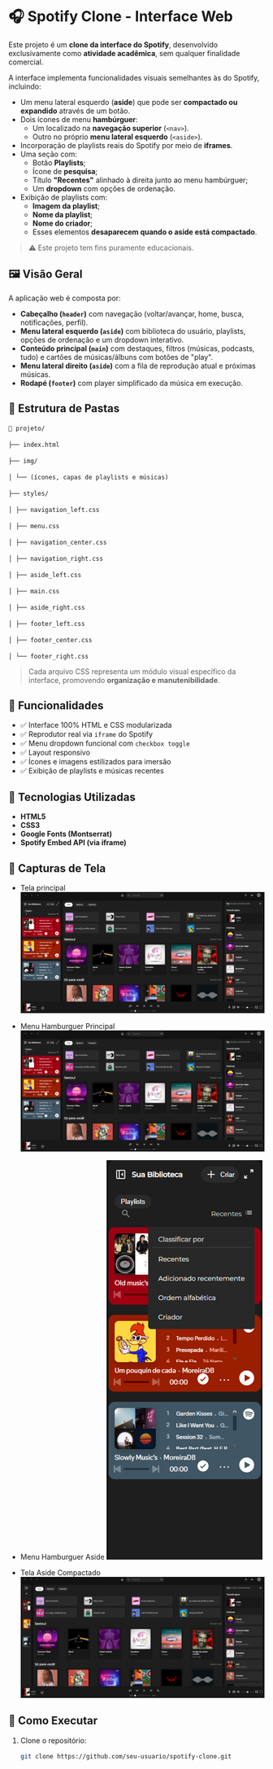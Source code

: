 # 🎧 Spotify Clone - Interface Web


Este projeto é um **clone da interface do Spotify**, desenvolvido exclusivamente como **atividade acadêmica**, sem qualquer finalidade comercial.

A interface implementa funcionalidades visuais semelhantes às do Spotify, incluindo:

- Um menu lateral esquerdo (**aside**) que pode ser **compactado ou expandido** através de um botão.
- Dois ícones de menu **hambúrguer**:
  - Um localizado na **navegação superior** (`<nav>`).
  - Outro no próprio **menu lateral esquerdo** (`<aside>`).
- Incorporação de playlists reais do Spotify por meio de **iframes**.
- Uma seção com:
  - Botão **Playlists**;
  - Ícone de **pesquisa**;
  - Título **"Recentes"** alinhado à direita junto ao menu hambúrguer;
  - Um **dropdown** com opções de ordenação.
- Exibição de playlists com:
  - **Imagem da playlist**;
  - **Nome da playlist**;
  - **Nome do criador**;
  - Esses elementos **desaparecem quando o aside está compactado**.

> ⚠️ Este projeto tem fins puramente educacionais.
## 🖼️ Visão Geral

A aplicação web é composta por:

- **Cabeçalho (`header`)** com navegação (voltar/avançar, home, busca, notificações, perfil).
- **Menu lateral esquerdo (`aside`)** com biblioteca do usuário, playlists, opções de ordenação e um dropdown interativo.
- **Conteúdo principal (`main`)** com destaques, filtros (músicas, podcasts, tudo) e cartões de músicas/álbuns com botões de "play".
- **Menu lateral direito (`aside`)** com a fila de reprodução atual e próximas músicas.
- **Rodapé (`footer`)** com player simplificado da música em execução.

## 📁 Estrutura de Pastas
```
📁 projeto/

├── index.html

├── img/

│ └── (ícones, capas de playlists e músicas)

├── styles/

│ ├── navigation_left.css

│ ├── menu.css

│ ├── navigation_center.css

│ ├── navigation_right.css

│ ├── aside_left.css

│ ├── main.css

│ ├── aside_right.css

│ ├── footer_left.css

│ ├── footer_center.css

│ └── footer_right.css
```

> Cada arquivo CSS representa um módulo visual específico da interface, promovendo **organização e manutenibilidade**.

## 🧩 Funcionalidades

- ✅ Interface 100% HTML e CSS modularizada
- ✅ Reprodutor real via `iframe` do Spotify
- ✅ Menu dropdown funcional com `checkbox toggle`
- ✅ Layout responsivo
- ✅ Ícones e imagens estilizados para imersão
- ✅ Exibição de playlists e músicas recentes

## 🔧 Tecnologias Utilizadas

- **HTML5**  
- **CSS3**  
- **Google Fonts (Montserrat)**  
- **Spotify Embed API (via iframe)**  

## 📸 Capturas de Tela

- Tela principal
![Preview do projeto](screenshot/Tela_Principal.png)

- Menu Hamburguer Principal
![Menu Principal](screenshot/Tela_Principal.png)

- Menu Hamburguer Aside
![Menu Hamburguer Aside](screenshot/Menu_Hamburguer_Aside.png)

- Tela Aside Compactado
![Aside Compactado](screenshot/Aside_Compactado.png)


## 🚀 Como Executar

1. Clone o repositório:
   ```bash
   git clone https://github.com/seu-usuario/spotify-clone.git